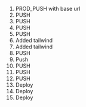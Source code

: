 1. PROD_PUSH with base url
2. PUSH
3. PUSH
4. PUSH
5. PUSH
6. Added tailwind
7. Added tailwind
8. PUSH
9. Push
10. PUSH
11. PUSH
12. PUSH
13. Deploy
14. Deploy
15. Deploy
    
